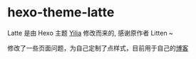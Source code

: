 hexo-theme-latte
================

Latte 是由 Hexo 主题 [Yilia](https://github.com/litten/hexo-theme-yilia) 修改而来的, 感谢原作者 Litten ~

修改了一些页面问题，为自己定制了点样式，目前用于自己的[博客](http://www.wytiny.com)

